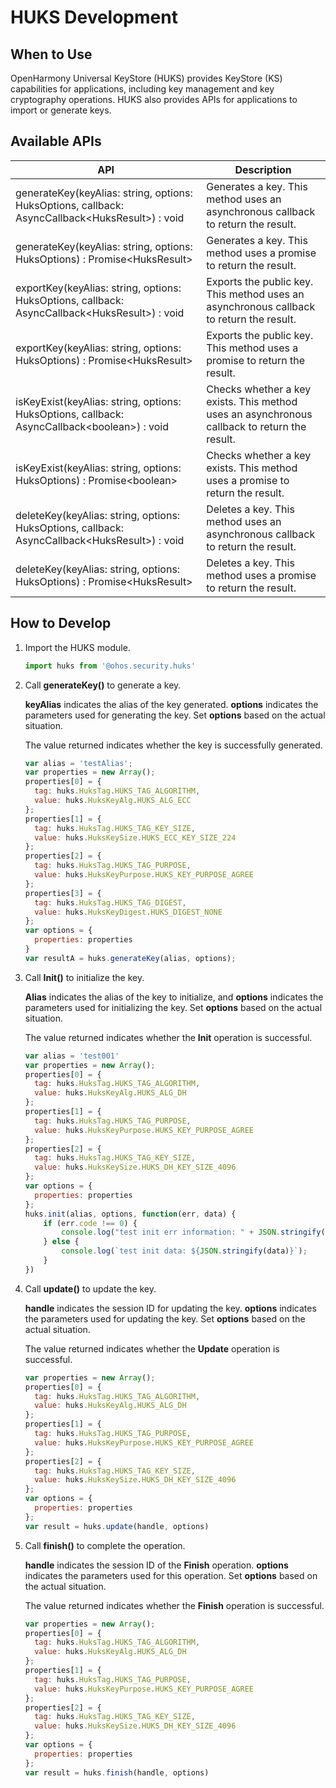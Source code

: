 # HUKS Development

## When to Use

 OpenHarmony Universal KeyStore (HUKS) provides KeyStore (KS) capabilities for applications, including key management and key cryptography operations. HUKS also provides APIs for applications to import or generate keys.


## Available APIs

| API                                                      | Description       |
| ------------------------------------------------------------ | ---------------- |
| generateKey(keyAlias: string, options: HuksOptions, callback: AsyncCallback&lt;HuksResult&gt;) : void| Generates a key. This method uses an asynchronous callback to return the result.        |
| generateKey(keyAlias: string, options: HuksOptions) : Promise&lt;HuksResult&gt;| Generates a key. This method uses a promise to return the result.        |
| exportKey(keyAlias: string, options: HuksOptions, callback: AsyncCallback&lt;HuksResult&gt;) : void| Exports the public key. This method uses an asynchronous callback to return the result.        |
| exportKey(keyAlias: string, options: HuksOptions) : Promise&lt;HuksResult&gt;| Exports the public key. This method uses a promise to return the result.        |
| isKeyExist(keyAlias: string, options: HuksOptions, callback: AsyncCallback&lt;boolean&gt;) : void | Checks whether a key exists. This method uses an asynchronous callback to return the result.|
| isKeyExist(keyAlias: string, options: HuksOptions) : Promise&lt;boolean> | Checks whether a key exists. This method uses a promise to return the result.|
| deleteKey(keyAlias: string, options: HuksOptions, callback: AsyncCallback&lt;HuksResult&gt;) : void| Deletes a key. This method uses an asynchronous callback to return the result.        |
| deleteKey(keyAlias: string, options: HuksOptions) : Promise&lt;HuksResult&gt;| Deletes a key. This method uses a promise to return the result.        |

## How to Develop

1. Import the HUKS module.

   ```js
   import huks from '@ohos.security.huks'
   ```

2. Call **generateKey()** to generate a key.

   **keyAlias** indicates the alias of the key generated. **options** indicates the parameters used for generating the key. Set **options** based on the actual situation.

   The value returned indicates whether the key is successfully generated.

   ```js
   var alias = 'testAlias';
   var properties = new Array();
   properties[0] = {
     tag: huks.HuksTag.HUKS_TAG_ALGORITHM,
     value: huks.HuksKeyAlg.HUKS_ALG_ECC
   };
   properties[1] = {
     tag: huks.HuksTag.HUKS_TAG_KEY_SIZE,
     value: huks.HuksKeySize.HUKS_ECC_KEY_SIZE_224
   };
   properties[2] = {
     tag: huks.HuksTag.HUKS_TAG_PURPOSE,
     value: huks.HuksKeyPurpose.HUKS_KEY_PURPOSE_AGREE
   };
   properties[3] = {
     tag: huks.HuksTag.HUKS_TAG_DIGEST,
     value: huks.HuksKeyDigest.HUKS_DIGEST_NONE
   };
   var options = {
     properties: properties
   }
   var resultA = huks.generateKey(alias, options);
   ```

3. Call **Init()** to initialize the key.

   **Alias** indicates the alias of the key to initialize, and **options** indicates the parameters used for initializing the key. Set **options** based on the actual situation.

   The value returned indicates whether the **Init** operation is successful.

   ```js
   var alias = 'test001'
   var properties = new Array();
   properties[0] = {
     tag: huks.HuksTag.HUKS_TAG_ALGORITHM,
     value: huks.HuksKeyAlg.HUKS_ALG_DH
   };
   properties[1] = {
     tag: huks.HuksTag.HUKS_TAG_PURPOSE,
     value: huks.HuksKeyPurpose.HUKS_KEY_PURPOSE_AGREE
   };
   properties[2] = {
     tag: huks.HuksTag.HUKS_TAG_KEY_SIZE,
     value: huks.HuksKeySize.HUKS_DH_KEY_SIZE_4096
   };
   var options = {
     properties: properties
   };
   huks.init(alias, options, function(err, data) {
       if (err.code !== 0) {
           console.log("test init err information: " + JSON.stringify(err));
       } else {
           console.log(`test init data: ${JSON.stringify(data)}`);
       }
   })
   ```
   
4. Call **update()** to update the key.

   **handle** indicates the session ID for updating the key. **options** indicates the parameters used for updating the key. Set **options** based on the actual situation.

   The value returned indicates whether the **Update** operation is successful.

   ```js
   var properties = new Array();
   properties[0] = {
     tag: huks.HuksTag.HUKS_TAG_ALGORITHM,
     value: huks.HuksKeyAlg.HUKS_ALG_DH
   };
   properties[1] = {
     tag: huks.HuksTag.HUKS_TAG_PURPOSE,
     value: huks.HuksKeyPurpose.HUKS_KEY_PURPOSE_AGREE
   };
   properties[2] = {
     tag: huks.HuksTag.HUKS_TAG_KEY_SIZE,
     value: huks.HuksKeySize.HUKS_DH_KEY_SIZE_4096
   };
   var options = {
     properties: properties
   };
   var result = huks.update(handle, options)
   ```
   
5. Call **finish()** to complete the operation.

   **handle** indicates the session ID of the **Finish** operation. **options** indicates the parameters used for this operation. Set **options** based on the actual situation.

   The value returned indicates whether the **Finish** operation is successful.

   ```js
   var properties = new Array();
   properties[0] = {
     tag: huks.HuksTag.HUKS_TAG_ALGORITHM,
     value: huks.HuksKeyAlg.HUKS_ALG_DH
   };
   properties[1] = {
     tag: huks.HuksTag.HUKS_TAG_PURPOSE,
     value: huks.HuksKeyPurpose.HUKS_KEY_PURPOSE_AGREE
   };
   properties[2] = {
     tag: huks.HuksTag.HUKS_TAG_KEY_SIZE,
     value: huks.HuksKeySize.HUKS_DH_KEY_SIZE_4096
   };
   var options = {
     properties: properties
   };
   var result = huks.finish(handle, options) 
   ```
